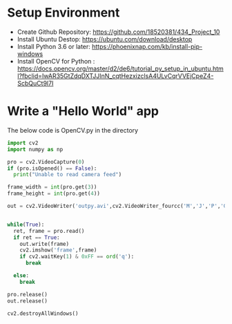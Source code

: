# Setup Environment
- Create Github Repository: https://github.com/18520381/434_Project_10
- Install Ubuntu Destop: https://ubuntu.com/download/desktop
- Install Python 3.6 or later: https://phoenixnap.com/kb/install-pip-windows
- Install OpenCV for Python : https://docs.opencv.org/master/d2/de6/tutorial_py_setup_in_ubuntu.html?fbclid=IwAR35GtZdqDXTJJInN_cqtHezxizclsA4ULvCqrVVEjCpeZ4-ScbQuCt9l7I

# Write a "Hello World" app

The below code is OpenCV.py in the directory 

```python
import cv2
import numpy as np

pro = cv2.VideoCapture(0)
if (pro.isOpened() == False): 
  print("Unable to read camera feed")

frame_width = int(pro.get(3))
frame_height = int(pro.get(4))

out = cv2.VideoWriter('outpy.avi',cv2.VideoWriter_fourcc('M','J','P','G'), 10, (frame_width,frame_height))


while(True):
  ret, frame = pro.read()
  if ret == True: 
    out.write(frame)
    cv2.imshow('frame',frame)
    if cv2.waitKey(1) & 0xFF == ord('q'):
      break

  else:
    break 

pro.release()
out.release()

cv2.destroyAllWindows()
```
